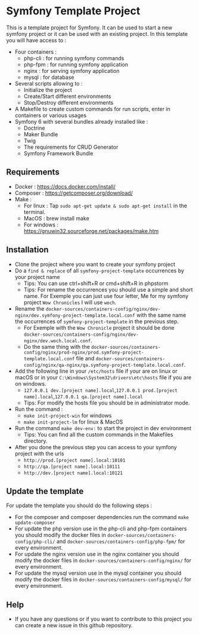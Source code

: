 # Symfony Template Project
This is a template project for Symfony. It can be used to start a new symfony project or it can be used with an existing project.
In this template you will have access to :
* Four containers : 
  - php-cli : for running symfony commands
  - php-fpm : for running symfony application
  - nginx : for serving symfony application
  - mysql : for database
* Several scripts allowing to :
  - Initialize the project
  - Create/Start different environments
  - Stop/Destroy different environments
* A Makefile to create custom commands for run scripts, enter in containers or various usages
* Symfony 6 with several bundles already installed like :
  - Doctrine
  - Maker Bundle
  - Twig
  - The requirements for CRUD Generator
  - Symfony Framework Bundle

## Requirements
* Docker : https://docs.docker.com/install/
* Composer : https://getcomposer.org/download/
* Make : 
  - For linux : Tap `sudo apt-get update & sudo apt-get install` in the terminal.
  - MacOS : brew install make
  - For windows : https://gnuwin32.sourceforge.net/packages/make.htm

## Installation
* Clone the project where you want to create your symfony project
* Do a `find & replace` of all `symfony-project-template` occurrences by your project name 
  - Tips: You can use ctrl+shift+R or cmd+shift+R in phpstorm
  - Tips: For rename the occurrences you should use a simple and short name. For Exemple you can just use four letter, Me for my symfony project `Wow Chronicles` I will use `woch`.
* Rename the `docker-sources/containers-config/nginx/dev-nginx/dev.symfony-project-template.local.conf` with the same name the occurrences of `symfony-project-template` in the previous step.
  - For Exemple with the `Wow Chronicle` project it should be done `docker-sources/containers-config/nginx/dev-nginx/dev.woch.local.conf`.
  - Do the same thing with the `docker-sources/containers-config/nginx/prod-nginx/prod.symfony-project-template.local.conf` file and `docker-sources/containers-config/nginx/qa-nginx/qa.symfony-project-template.local.conf`.
* Add the following line in your `/etc/hosts` file if your are on linux or macOS or in your `C:\Windows\System32\drivers\etc\hosts` file if you are on windows.
  - `127.0.0.1 dev.[project name].local`,`127.0.0.1 prod.[project name].local`,`127.0.0.1 qa.[project name].local`
  - Tips: For modify the hosts file you should be in administrator mode.
* Run the command :
  - `make init-project-win` for windows
  - `make init-project-lm` for linux & MacOS
* Run the command `make dev-env:` to start the project in dev environment
  - Tips: You can find all the custom commands in the Makefiles directory.
* After you done the previous step you can access to your symfony project with the urls
  - `http://prod.[project name].local:10101`
  - `http://qa.[project name].local:10111`
  - `http://dev.[project name].local:10121`

## Update the template
For update the template you should do the following steps :
* For the composer and composer dependencies run the command `make update-composer`
* For update the php version use in the php-cli and php-fpm containers you should modify the docker files in `docker-sources/containers-config/php-cli/` and `docker-sources/containers-config/php-fpm/` for every environment.
* For update the nginx version use in the nginx container you should modify the docker files in `docker-sources/containers-config/nginx/` for every environment.
* For update the mysql version use in the mysql container you should modify the docker files in `docker-sources/containers-config/mysql/` for every environment.

## Help
* If you have any questions or if you want to contribute to this project you can create a new issue in this github repository.
